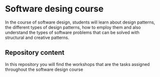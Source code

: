 # Software desing course 
In the course of software design, students will learn about design patterns, the different types of design patterns, how to employ them and also understand the types of software problems that can be solved with structural and creative patterns. 

## Repository content 
In this repository you will find  the workshops that are the tasks assigned throughout the software design course 
